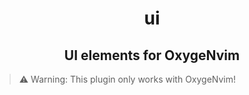 <h1 align="center">ui</h1>
<h2 align="center">UI elements for OxygeNvim</h1>

> ⚠️ Warning: This plugin only works with OxygeNvim!
